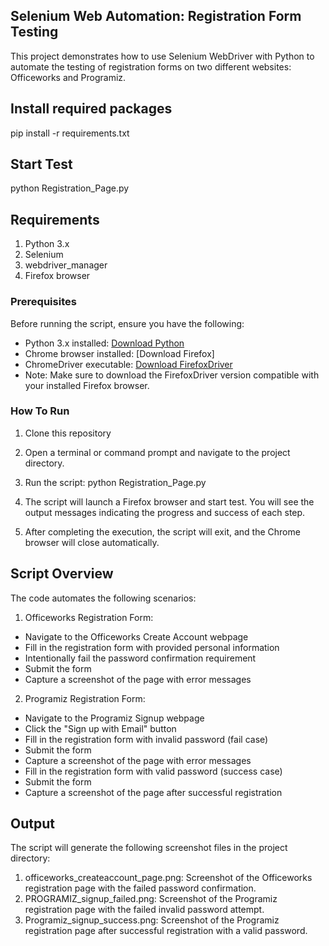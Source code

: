 ## Selenium Web Automation: Registration Form Testing
This project demonstrates how to use Selenium WebDriver with Python to automate the testing of registration forms on two different websites: Officeworks and Programiz.

## Install required packages
pip install -r requirements.txt

## Start Test
python Registration_Page.py

## Requirements
1. Python 3.x
2. Selenium
3. webdriver_manager
4. Firefox browser

### Prerequisites
Before running the script, ensure you have the following:

- Python 3.x installed: [Download Python](https://www.python.org/downloads/)
- Chrome browser installed: [Download Firefox]
- ChromeDriver executable: [Download FirefoxDriver](https://github.com/mozilla/geckodriver/releases)
- Note: Make sure to download the FirefoxDriver version compatible with your installed Firefox browser.

### How To Run

1. Clone this repository

2. Open a terminal or command prompt and navigate to the project directory.

3. Run the script: 
python Registration_Page.py

4. The script will launch a Firefox browser and start test. You will see the output messages indicating the progress and success of each step.

5. After completing the execution, the script will exit, and the Chrome browser will close automatically.

## Script Overview
The code automates the following scenarios:

1. Officeworks Registration Form:
- Navigate to the Officeworks Create Account webpage
- Fill in the registration form with provided personal information
- Intentionally fail the password confirmation requirement
- Submit the form
- Capture a screenshot of the page with error messages

2. Programiz Registration Form:
- Navigate to the Programiz Signup webpage
- Click the "Sign up with Email" button
- Fill in the registration form with invalid password (fail case)
- Submit the form
- Capture a screenshot of the page with error messages
- Fill in the registration form with valid password (success case)
- Submit the form
- Capture a screenshot of the page after successful registration

## Output
The script will generate the following screenshot files in the project directory:

1. officeworks_createaccount_page.png: Screenshot of the Officeworks registration page with the failed password confirmation.
2. PROGRAMIZ_signup_failed.png: Screenshot of the Programiz registration page with the failed invalid password attempt.
3. Programiz_signup_success.png: Screenshot of the Programiz registration page after successful registration with a valid password.
